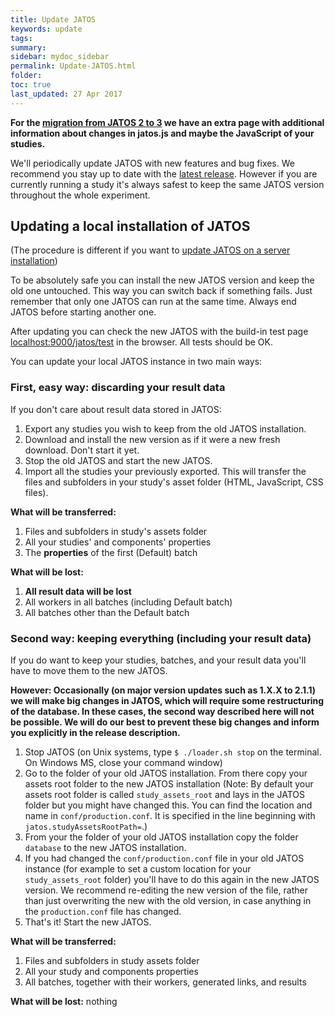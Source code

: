 ```yaml
---
title: Update JATOS
keywords: update
tags:
summary:
sidebar: mydoc_sidebar
permalink: Update-JATOS.html
folder:
toc: true
last_updated: 27 Apr 2017
---
```


**For the [migration from JATOS 2 to 3](Migrate-from-v2-to-v3.html) we have an extra page with additional information about changes in jatos.js and maybe the JavaScript of your studies.**

We'll periodically update JATOS with new features and bug fixes. We recommend you stay up to date with the [latest release](https://github.com/JATOS/JATOS/releases). However if you are currently running a study it's always safest to keep the same JATOS version throughout the whole experiment.

## Updating a local installation of JATOS 
(The procedure is different if you want to [update JATOS on a server installation](Updating-a-JATOS-server-installation.html))

To be absolutely safe you can install the new JATOS version and keep the old one untouched. This way you can switch back if something fails. Just remember that only one JATOS can run at the same time. Always end JATOS before starting another one.

After updating you can check the new JATOS with the build-in test page [localhost:9000/jatos/test](http://localhost:9000/jatos/test) in the browser. All tests should be OK.

You can update your local JATOS instance in two main ways:
 
### First, easy way: discarding your result data

If you don't care about result data stored in JATOS:

1. Export any studies you wish to keep from the old JATOS installation.
1. Download and install the new version as if it were a new fresh download. Don't start it yet.
1. Stop the old JATOS and start the new JATOS.
1. Import all the studies your previously exported. This will transfer the files and subfolders in your study's asset folder (HTML, JavaScript, CSS files). 

**What will be transferred:**

1. Files and subfolders in study's assets folder
1. All your studies' and components' properties
1. The **properties** of the first (Default) batch
 
**What will be lost:** 

1. **All result data will be lost**
1. All workers in all batches (including Default batch)
1. All batches other than the Default batch

### Second way: keeping everything (including your result data)

If you do want to keep your studies, batches, and your result data you'll have to move them to the new JATOS. 

**However: Occasionally (on major version updates such as 1.X.X to 2.1.1) we will make big changes in JATOS, which will require some restructuring of the database. In these cases, the second way described here will not be possible. We will do our best to prevent these big changes and inform you explicitly in the release description.**

1. Stop JATOS (on Unix systems, type `$ ./loader.sh stop` on the terminal. On Windows MS, close your command window)
1. Go to the folder of your old JATOS installation. From there copy your assets root folder to the new JATOS installation (Note: By default your assets root folder is called `study_assets_root` and lays in the JATOS folder but you might have changed this. You can find the location and name in `conf/production.conf`. It is specified in the line beginning with `jatos.studyAssetsRootPath=`.)
1. From your the folder of your old JATOS installation copy the folder `database` to the new JATOS installation.
1. If you had changed the `conf/production.conf` file in your old JATOS instance (for example to set a custom location for your `study_assets_root` folder) you'll have to do this again in the new JATOS version. We recommend re-editing the new version of the file, rather than just overwriting the new with the old version, in case anything in the `production.conf` file has changed.
1. That's it! Start the new JATOS.

**What will be transferred:**

1. Files and subfolders in study assets folder
1. All your study and components properties
1. All batches, together with their workers, generated links, and results

**What will be lost:**
nothing
